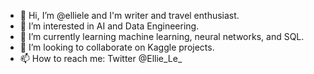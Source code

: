 - 👋 Hi, I’m @elliele and I'm writer and travel enthusiast.
- 👀 I’m interested in AI and Data Engineering.
- 🌱 I’m currently learning machine learning, neural networks, and SQL.
- 💞️ I’m looking to collaborate on Kaggle projects.
- 📫 How to reach me: Twitter @Ellie_Le_

<!---
elliele/elliele is a ✨ special ✨ repository because its `README.md` (this file) appears on your GitHub profile.
You can click the Preview link to take a look at your changes.
--->
